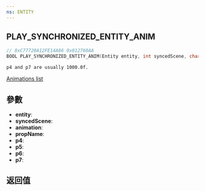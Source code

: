 ```yaml
---
ns: ENTITY
---
```

## PLAY_SYNCHRONIZED_ENTITY_ANIM

```c
// 0xC77720A12FE14A86 0x012760AA
BOOL PLAY_SYNCHRONIZED_ENTITY_ANIM(Entity entity, int syncedScene, char* animation, char* propName, float p4, float p5, Any p6, float p7);
```

```
p4 and p7 are usually 1000.0f.  
```

[Animations list](https://alexguirre.github.io/animations-list/)

## 參數
* **entity**: 
* **syncedScene**: 
* **animation**: 
* **propName**: 
* **p4**: 
* **p5**: 
* **p6**: 
* **p7**: 

## 返回值
